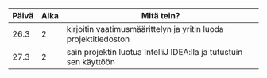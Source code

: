 Päivä | Aika | Mitä tein?
----- | ---- | ----------
26.3 | 2 | kirjoitin vaatimusmäärittelyn ja yritin luoda projektitiedoston
27.3 | 2 | sain projektin luotua IntelliJ IDEA:lla ja tutustuin sen käyttöön
